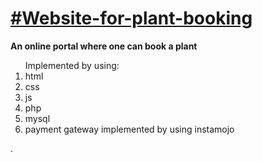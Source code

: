 <h1><u>#Website-for-plant-booking</h1></u>
 <b>An online portal where one can book a plant</b>
 <ol>Implemented by using:
 <li>html</li> 
 <li>css</li> 
 <li>js</li>
 <li>php</li>
 <li>mysql</li>
 <li>payment gateway implemented by using instamojo</li>
</ol>.

